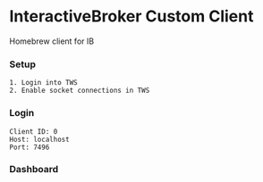 # InteractiveBroker Custom Client
Homebrew client for IB


### Setup
	1. Login into TWS
	2. Enable socket connections in TWS

### Login
	Client ID: 0
	Host: localhost
	Port: 7496

### Dashboard


